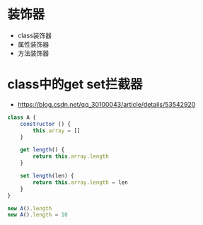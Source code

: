 # 装饰器
- class装饰器
- 属性装饰器
- 方法装饰器
# class中的get set拦截器
- https://blog.csdn.net/qq_30100043/article/details/53542920
```js
class A {
    constructor () {
        this.array = []
    }

    get length() {
        return this.array.length
    }

    set length(len) {
        return this.array.length = len
    }
}

new A().length
new A().length = 10
```